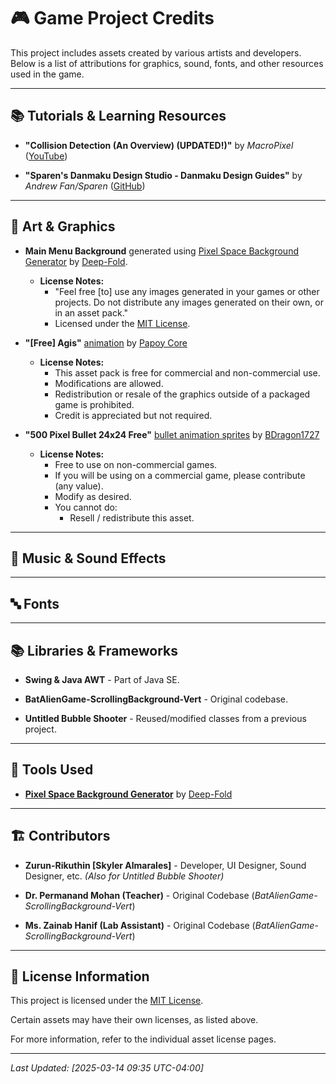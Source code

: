 # 🎮 Game Project Credits

This project includes assets created by various artists and developers. Below is a list of attributions for graphics, sound, fonts, and other resources used in the game.

---

## 📚 Tutorials & Learning Resources  

- **"Collision Detection (An Overview) (UPDATED!)"** by *MacroPixel* ([YouTube](https://www.youtube.com/watch?v=oOEnWQZIePs))

- **"Sparen's Danmaku Design Studio - Danmaku Design Guides"** by *Andrew Fan/Sparen* ([GitHub](https://sparen.github.io/ph3tutorials/danmakudesign.html))

---

## 🎨 Art & Graphics  

- **Main Menu Background** generated using [Pixel Space Background Generator](https://deep-fold.itch.io/space-background-generator) by [Deep-Fold](https://deep-fold.itch.io).

  - **License Notes:**
    - "Feel free [to] use any images generated in your games or other projects. Do not distribute any images generated on their own, or in an asset pack."
    - Licensed under the [MIT License](https://mit-license.org/).

- **"[Free] Agis"** [animation](https://papoycore.itch.io/free-agis) by [Papoy Core](https://papoycore.itch.io)

  - **License Notes:**  
    - This asset pack is free for commercial and non-commercial use.  
    - Modifications are allowed.  
    - Redistribution or resale of the graphics outside of a packaged game is prohibited.  
    - Credit is appreciated but not required.

- **"500 Pixel Bullet 24x24 Free"** [bullet animation sprites](https://bdragon1727.itch.io/500-pixel-bullet-24x24) by [BDragon1727](https://bdragon1727.itch.io/)

  - **License Notes:**
    - Free to use on non-commercial games.
    - If you will be using on a commercial game, please contribute (any value).
    - Modify as desired.
    - You cannot do:
      - Resell / redistribute this asset.

---

## 🎵 Music & Sound Effects  

<!-- - **"Epic Soundtrack"** by *Composer Name* (License: Royalty-Free)  
- **Sound Effects** from [Freesound.org](https://freesound.org) (Various licenses, see specific sound pages)  
- **UI Click Sounds** from [Kenney.nl](https://www.kenney.nl) (License: CC0 - Public Domain)   -->

---

## 🔤 Fonts  

<!-- - **"Press Start 2P"** by *Codeman38* (License: Open Font License)  
- **"Cooper Black"** by Adobe (Commercial License Required)   -->

---

## 📚 Libraries & Frameworks  

- **Swing & Java AWT** - Part of Java SE.

- **BatAlienGame-ScrollingBackground-Vert** - Original codebase.

- **Untitled Bubble Shooter** - Reused/modified classes from a previous project.

---

## 📝 Tools Used  

- [**Pixel Space Background Generator**](https://deep-fold.itch.io/space-background-generator) by [Deep-Fold](https://deep-fold.itch.io)

---

## 🏗️ Contributors  

- **Zurun-Rikuthin [Skyler Almarales]** - Developer, UI Designer, Sound Designer, etc. *(Also for Untitled Bubble Shooter)*

- **Dr. Permanand Mohan (Teacher)** - Original Codebase (*BatAlienGame-ScrollingBackground-Vert*)

- **Ms. Zainab Hanif  (Lab Assistant)** - Original Codebase (*BatAlienGame-ScrollingBackground-Vert*)

---

## 📜 License Information  

This project is licensed under the [MIT License](https://mit-license.org/).

Certain assets may have their own licenses, as listed above.  

For more information, refer to the individual asset license pages.

---

*Last Updated: [2025-03-14 09:35 UTC-04:00]*
